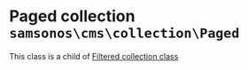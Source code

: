 # Paged collection ```samsonos\cms\collection\Paged```
This class is a child of [Filtered collection class](Filtered.md)
